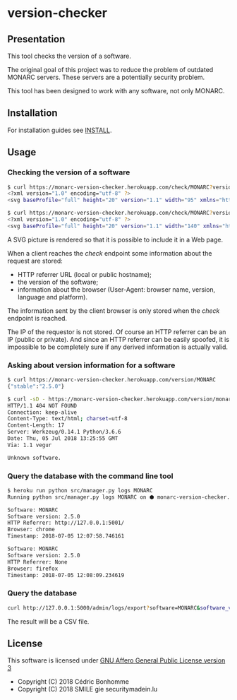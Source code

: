 # version-checker

## Presentation

This tool checks the version of a software.

The original goal of this project was to reduce the problem of outdated MONARC
servers. These servers are a potentially security problem.

This tool has been designed to work with any software, not only MONARC.


## Installation

For installation guides see [INSTALL](INSTALL).


## Usage

### Checking the version of a software

```bash
$ curl https://monarc-version-checker.herokuapp.com/check/MONARC?version=2.5.0
<?xml version="1.0" encoding="utf-8" ?>
<svg baseProfile="full" height="20" version="1.1" width="95" xmlns="http://www.w3.org/2000/svg" xmlns:ev="http://www.w3.org/2001/xml-events" xmlns:xlink="http://www.w3.org/1999/xlink"><defs /><rect fill="green" height="20" width="95" x="0" y="0" /><g fill="white" font-family="DejaVu Sans" font-size="14"><text fill="white" font-weight="bold" x="5" y="15">up-to-date</text></g></svg>

$ curl https://monarc-version-checker.herokuapp.com/check/MONARC?version=2.4.0
<?xml version="1.0" encoding="utf-8" ?>
<svg baseProfile="full" height="20" version="1.1" width="140" xmlns="http://www.w3.org/2000/svg" xmlns:ev="http://www.w3.org/2001/xml-events" xmlns:xlink="http://www.w3.org/1999/xlink"><defs /><rect fill="orange" height="20" width="140" x="0" y="0" /><g fill="white" font-family="DejaVu Sans" font-size="14"><text fill="white" font-weight="bold" x="5" y="15">update available</text></g></svg>
```

A SVG picture is rendered so that it is possible to include it in a Web page.

When a client reaches the *check* endpoint some information about the request
are stored:

- HTTP referrer URL (local or public hostname);
- the version of the software;
- information about the browser (User-Agent: browser name, version, language
  and platform).


The information sent by the client browser is only stored when the *check*
endpoint is reached.

The IP of the requestor is not stored. Of course an HTTP referrer can be an
IP (public or private). And since an HTTP referrer can be easily spoofed, it
is impossible to be completely sure if any derived information is actually
valid.


### Asking about version information for a software

```bash
$ curl https://monarc-version-checker.herokuapp.com/version/MONARC
{"stable":"2.5.0"}

$ curl -sD - https://monarc-version-checker.herokuapp.com/version/monarc
HTTP/1.1 404 NOT FOUND
Connection: keep-alive
Content-Type: text/html; charset=utf-8
Content-Length: 17
Server: Werkzeug/0.14.1 Python/3.6.6
Date: Thu, 05 Jul 2018 13:25:55 GMT
Via: 1.1 vegur

Unknown software.
```


### Query the database with the command line tool

```bash
$ heroku run python src/manager.py logs MONARC
Running python src/manager.py logs MONARC on ⬢ monarc-version-checker... up, run.2944 (Free)

Software: MONARC
Software version: 2.5.0
HTTP Referrer: http://127.0.0.1:5001/
Browser: chrome
Timestamp: 2018-07-05 12:07:58.746161

Software: MONARC
Software version: 2.5.0
HTTP Referrer: None
Browser: firefox
Timestamp: 2018-07-05 12:08:09.234619
```


### Query the database

```bash
curl http://127.0.0.1:5000/admin/logs/export?software=MONARC&software_version=2.5.0
```

The result will be a CSV file.


## License

This software is licensed under
[GNU Affero General Public License version 3](https://www.gnu.org/licenses/agpl-3.0.html)

- Copyright (C) 2018 Cédric Bonhomme
- Copyright (C) 2018 SMILE gie securitymadein.lu
